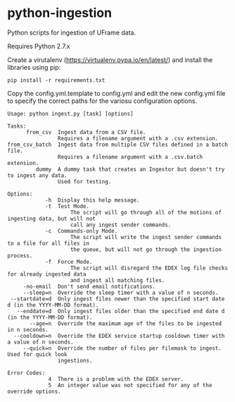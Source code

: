 # python-ingestion
Python scripts for ingestion of UFrame data.

Requires Python 2.7.x

Create a virutalenv (https://virtualenv.pypa.io/en/latest/) and install the libraries using pip:

    pip install -r requirements.txt
    
Copy the config.yml.template to config.yml and edit the new config.yml file to specify the correct paths for the variosu configuration options.

    Usage: python ingest.py [task] [options]

    Tasks:
          from_csv  Ingest data from a CSV file. 
                    Requires a filename argument with a .csv extension.
    from_csv_batch  Ingest data from multiple CSV files defined in a batch file.  
                    Requires a filename argument with a .csv.batch extension.
             dummy  A dummy task that creates an Ingestor but doesn't try to ingest any data. 
                    Used for testing.

    Options:
                -h  Display this help message.
                -t  Test Mode. 
                        The script will go through all of the motions of ingesting data, but will not 
                        call any ingest sender commands.
                -c  Commands-only Mode. 
                        The script will write the ingest sender commands to a file for all files in 
                        the queue, but will not go through the ingestion process.
                -f  Force Mode. 
                        The script will disregard the EDEX log file checks for already ingested data 
                        and ingest all matching files.
         -no-email  Don't send email notifications.
         --sleep=n  Override the sleep timer with a value of n seconds.
     --startdate=d  Only ingest files newer than the specified start date d (in the YYYY-MM-DD format).
       --enddate=d  Only ingest files older than the specified end date d (in the YYYY-MM-DD format).
           --age=n  Override the maximum age of the files to be ingested in n seconds.
      --cooldown=n  Override the EDEX service startup cooldown timer with a value of n seconds.
         --quick=n  Override the number of files per filemask to ingest. Used for quick look 
                    ingestions.

    Error Codes:
                 4  There is a problem with the EDEX server.
                 5  An integer value was not specified for any of the override options.
